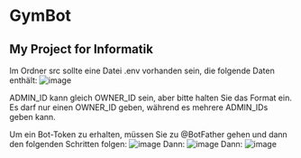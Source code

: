 # GymBot
My Project for Informatik
--------
Im Ordner src sollte eine Datei .env vorhanden sein, die folgende Daten enthält:
![image](https://github.com/RentyTV/GymBot/assets/37965886/b86ffa92-ec74-4b99-8d8e-0c37de94b7ab)

ADMIN_ID kann gleich OWNER_ID sein, aber bitte halten Sie das Format ein. Es darf nur einen OWNER_ID geben, während es mehrere ADMIN_IDs geben kann.

Um ein Bot-Token zu erhalten, müssen Sie zu @BotFather gehen und dann den folgenden Schritten folgen:
![image](https://github.com/RentyTV/GymBot/assets/37965886/686eb601-c1e6-4623-b84a-a7955516c4bd)
Dann:
![image](https://github.com/RentyTV/GymBot/assets/37965886/58a58201-51f3-4d03-8803-35cc893839b7)
Dann:
![image](https://github.com/RentyTV/GymBot/assets/37965886/60efedcd-8de6-453d-8c56-cabc01f00b47)
